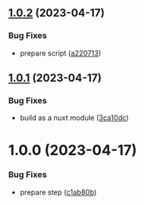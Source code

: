 ## [1.0.2](https://github.com/gbicou/nuxt-image-directus/compare/v1.0.1...v1.0.2) (2023-04-17)


### Bug Fixes

* prepare script ([a220713](https://github.com/gbicou/nuxt-image-directus/commit/a220713d5c3cc97dfa7e415387b969135b4c1c70))

## [1.0.1](https://github.com/gbicou/nuxt-image-directus/compare/v1.0.0...v1.0.1) (2023-04-17)


### Bug Fixes

* build as a nuxt module ([3ca10dc](https://github.com/gbicou/nuxt-image-directus/commit/3ca10dc442f07266280fe004c13aed436c13c632))

# 1.0.0 (2023-04-17)


### Bug Fixes

* prepare step ([c1ab80b](https://github.com/gbicou/nuxt-image-directus/commit/c1ab80b88d6987b466c92de7f9a0ed89a1995205))

